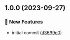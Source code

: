## 1.0.0 (2023-09-27)


### 🚀 New Features

* initial commit ([d3699c0](https://github.com/AtomiCloud/sulfoxide.boron/commit/d3699c0d0eaf635ee46e91095079ddac8b712650))
